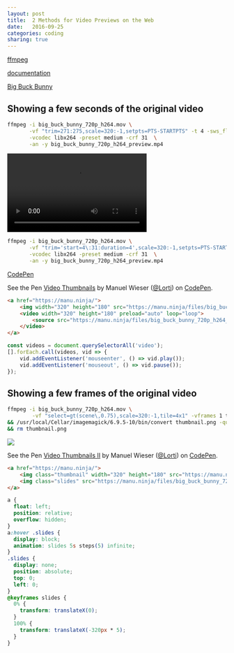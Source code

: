 ```yaml
---
layout: post
title:  2 Methods for Video Previews on the Web
date:   2016-09-25
categories: coding
sharing: true
---
```


[ffmpeg](https://ffmpeg.org/)

[documentation](https://ffmpeg.org/ffmpeg-all.html)

[Big Buck Bunny](https://peach.blender.org/)



## Showing a few seconds of the original video

~~~ bash
ffmpeg -i big_buck_bunny_720p_h264.mov \
       -vf "trim=271:275,scale=320:-1,setpts=PTS-STARTPTS" -t 4 -sws_flags gauss \
       -vcodec libx264 -preset medium -crf 31  \
       -an -y big_buck_bunny_720p_h264_preview.mp4
~~~

<video width="320" height="180" autoplay controls preload="auto" loop>
    <source src="https://manu.ninja/files/big_buck_bunny_720p_h264_preview.mp4" type="video/mp4">
</video>

~~~ bash
ffmpeg -i big_buck_bunny_720p_h264.mov \
       -vf "trim='start=4\:31:duration=4',scale=320:-1,setpts=PTS-STARTPTS" -t 4 -sws_flags gauss \
       -vcodec libx264 -preset medium -crf 31  \
       -an -y big_buck_bunny_720p_h264_preview.mp4
~~~

[CodePen](http://codepen.io/Lorti/pen/RGABNa)

<p data-height="340" data-theme-id="light" data-slug-hash="RGABNa" data-default-tab="result" data-user="Lorti" data-embed-version="2" class="codepen">See the Pen <a href="http://codepen.io/Lorti/pen/RGABNa/">Video Thumbnails</a> by Manuel Wieser (<a href="http://codepen.io/Lorti">@Lorti</a>) on <a href="http://codepen.io">CodePen</a>.</p>
<script async src="//assets.codepen.io/assets/embed/ei.js"></script>

~~~ html
<a href="https://manu.ninja/">
    <img width="320" height="180" src="https://manu.ninja/files/big_buck_bunny_720p_h264_preview.jpg">
    <video width="320" height="180" preload="auto" loop="loop">
        <source src="https://manu.ninja/files/big_buck_bunny_720p_h264_preview.mp4" type="video/mp4">
    </video>
</a>
~~~

~~~ js
const videos = document.querySelectorAll('video');
[].forEach.call(videos, vid => {
    vid.addEventListener('mouseenter', () => vid.play());
    vid.addEventListener('mouseout', () => vid.pause());
});
~~~

## Showing a few frames of the original video

~~~ bash
ffmpeg -i big_buck_bunny_720p_h264.mov \
        -vf "select=gt(scene\,0.75),scale=320:-1,tile=4x1" -vframes 1 thumbnail.png \
&& /usr/local/Cellar/imagemagick/6.9.5-10/bin/convert thumbnail.png -quality 75% big_buck_bunny_720p_h264_slides.jpg \
&& rm thumbnail.png
~~~

![](https://manu.ninja/files/big_buck_bunny_720p_h264_slides.jpg)

<p data-height="240" data-theme-id="light" data-slug-hash="bwqmVo" data-default-tab="result" data-user="Lorti" data-embed-version="2" class="codepen">See the Pen <a href="https://codepen.io/Lorti/pen/bwqmVo/">Video Thumbnails II</a> by Manuel Wieser (<a href="http://codepen.io/Lorti">@Lorti</a>) on <a href="http://codepen.io">CodePen</a>.</p>
<script async src="//assets.codepen.io/assets/embed/ei.js"></script>

~~~ html
<a href="https://manu.ninja/">
    <img class="thumbnail" width="320" height="180" src="https://manu.ninja/files/big_buck_bunny_720p_h264_preview.jpg">
    <img class="slides" src="https://manu.ninja/files/big_buck_bunny_720p_h264_slides.jpg">
</a>
~~~

~~~ css
a {
  float: left;
  position: relative;
  overflow: hidden;
}
a:hover .slides {
  display: block;
  animation: slides 5s steps(5) infinite;
}
.slides {
  display: none;
  position: absolute;
  top: 0;
  left: 0;
}
@keyframes slides {
  0% {
    transform: translateX(0);
  }
  100% {
    transform: translateX(-320px * 5);
  }
}
~~~
